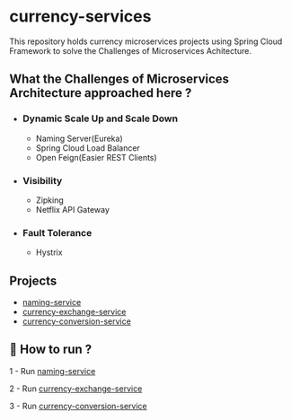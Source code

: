 # currency-services
This repository holds currency microservices projects using Spring Cloud Framework to solve the Challenges of Microservices Achitecture.

## What the Challenges of Microservices Architecture approached here ?
* ### Dynamic Scale Up and Scale Down
  * Naming Server(Eureka)
  * Spring Cloud Load Balancer
  * Open Feign(Easier REST Clients)
* ### Visibility
  * Zipking
  * Netflix API Gateway
* ### Fault Tolerance
  * Hystrix

## Projects
* [naming-service]()
* [currency-exchange-service]()
* [currency-conversion-service]()

## 🚀 How to run ?
1 - Run [naming-service](naming-service/README.md)

2 - Run [currency-exchange-service](currency-exchange-service/README.md)

3 - Run [currency-conversion-service](currency-conversion-service/README.md)